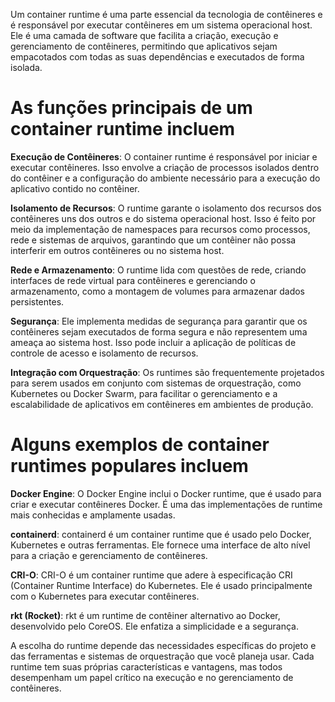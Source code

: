 Um container runtime é uma parte essencial da tecnologia de contêineres e é responsável por executar contêineres em um sistema operacional host. Ele é uma camada de software que facilita a criação, execução e gerenciamento de contêineres, permitindo que aplicativos sejam empacotados com todas as suas dependências e executados de forma isolada.

# As funções principais de um container runtime incluem

**Execução de Contêineres**: O container runtime é responsável por iniciar e executar contêineres. Isso envolve a criação de processos isolados dentro do contêiner e a configuração do ambiente necessário para a execução do aplicativo contido no contêiner.

**Isolamento de Recursos**: O runtime garante o isolamento dos recursos dos contêineres uns dos outros e do sistema operacional host. Isso é feito por meio da implementação de namespaces para recursos como processos, rede e sistemas de arquivos, garantindo que um contêiner não possa interferir em outros contêineres ou no sistema host.

**Rede e Armazenamento**: O runtime lida com questões de rede, criando interfaces de rede virtual para contêineres e gerenciando o armazenamento, como a montagem de volumes para armazenar dados persistentes.

**Segurança**: Ele implementa medidas de segurança para garantir que os contêineres sejam executados de forma segura e não representem uma ameaça ao sistema host. Isso pode incluir a aplicação de políticas de controle de acesso e isolamento de recursos.

**Integração com Orquestração**: Os runtimes são frequentemente projetados para serem usados em conjunto com sistemas de orquestração, como Kubernetes ou Docker Swarm, para facilitar o gerenciamento e a escalabilidade de aplicativos em contêineres em ambientes de produção.

# Alguns exemplos de container runtimes populares incluem

**Docker Engine**: O Docker Engine inclui o Docker runtime, que é usado para criar e executar contêineres Docker. É uma das implementações de runtime mais conhecidas e amplamente usadas.

**containerd**: containerd é um container runtime que é usado pelo Docker, Kubernetes e outras ferramentas. Ele fornece uma interface de alto nível para a criação e gerenciamento de contêineres.

**CRI-O**: CRI-O é um container runtime que adere à especificação CRI (Container Runtime Interface) do Kubernetes. Ele é usado principalmente com o Kubernetes para executar contêineres.

**rkt (Rocket)**: rkt é um runtime de contêiner alternativo ao Docker, desenvolvido pelo CoreOS. Ele enfatiza a simplicidade e a segurança.

A escolha do runtime depende das necessidades específicas do projeto e das ferramentas e sistemas de orquestração que você planeja usar. Cada runtime tem suas próprias características e vantagens, mas todos desempenham um papel crítico na execução e no gerenciamento de contêineres.
